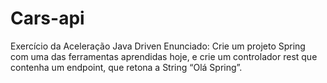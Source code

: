 # Cars-api
Exercício da Aceleração Java Driven  Enunciado:  Crie um projeto Spring com uma das ferramentas aprendidas hoje, e crie um controlador rest que contenha um endpoint, que retona a String “Olá Spring”.
